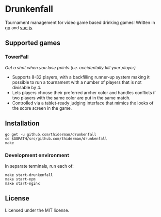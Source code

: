 # Drunkenfall

Tournament management for video game based drinking games! Written in
[go](https://golang.org/) and [vue.js](https://vuejs.org/).

## Supported games

### TowerFall
*Get a shot when you lose points (i.e. accidentally kill your player)*

* Supports 8-32 players, with a backfilling runner-up system making it possible
  to run a tournament with a number of players that is not divisable by 4.
* Lets players choose their preferred archer color and handles conflicts if
  two players with the same color are put in the same match.
* Controlled via a tablet-ready judging interface that mimics the looks of the
  score screen in the game.

## Installation

```
go get -u github.com/thiderman/drunkenfall
cd $GOPATH/src/github.com/thiderman/drunkenfall
make
```

### Development environment

In separate terminals, run each of:

```
make start-drunkenfall
make start-npm
make start-nginx
```

## License

Licensed under the MIT license.
